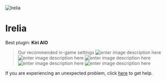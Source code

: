   ![Irelia]()
# Irelia

 Best plugin: **Kiri AIO**
 


> Our recommended in-game settings
![enter image description here](https://cdn.discordapp.com/attachments/1002870417863745566/1025054807813267616/irelia_1.PNG)
![enter image description here](https://cdn.discordapp.com/attachments/1002870417863745566/1025054808178184232/irelia_2.PNG)
![enter image description here](https://cdn.discordapp.com/attachments/1002870417863745566/1025054808664715354/irelia_3.PNG)
![enter image description here](https://cdn.discordapp.com/attachments/1002870417863745566/1025054809079943188/irelia_4.PNG)
![enter image description here](https://cdn.discordapp.com/attachments/1002870417863745566/1025054809470029855/irelia_5.PNG)

If you are experiencing an unexpected problem, click [here](https://github.com/y1n/BGX.Support/tree/main/%F0%9F%87%AC%F0%9F%87%A7%20English) to get help.
